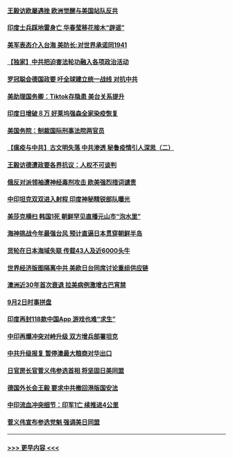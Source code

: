 #### [王毅访欧屡遇挫 欧洲觉醒与美国站队反共](../pages/prog202/a102933095.md?t=09040351) 
#### [印度士兵踩地雷身亡 华春莹移花接木“辟谣”](../pages/prog202/a102932977.md?t=09040351) 
#### [美军表态介入台海 美防长:对世界承诺同1941](../pages/prog202/a102933043.md?t=09040351) 
#### [【独家】中共把迫害法轮功融入各项政治活动](../pages/prog202/a102932998.md?t=09040351) 
#### [罗冠聪会德国政要 吁全球建立统一战线 对抗中共](../pages/prog202/a102933001.md?t=09040351) 
#### [美助理国务卿：Tiktok存隐患 美台关系提升](../pages/prog202/a102932999.md?t=09040351) 
#### [印度日增破８万 好莱坞强森全家染疫恢复](../pages/prog202/a102932978.md?t=09040351) 
#### [美国务院：制裁国际刑事法院两官员](../pages/prog202/a102932971.md?t=09040351) 
#### [【瘟疫与中共】古文明失落 中共渗透 秘鲁疫情引人深思（二）](../pages/prog202/a102932941.md?t=09040351) 
#### [王毅访德遭政要各界抗议：人权不可谈判](../pages/prog202/a102932926.md?t=09040351) 
#### [俄反对派领袖遭神经毒剂攻击 欧美强烈措词谴责](../pages/prog202/a102932836.md?t=09040351) 
#### [中印坦克双双进入射程 印度神秘精锐部队曝光](../pages/prog202/a102932846.md?t=09040351) 
#### [美莎克横扫 韩国1死 朝鲜罕见直播元山市“泡水里”](../pages/prog202/a102932737.md?t=09040351) 
#### [海神挑战今年最强台风 预计直逼日本贯穿朝鲜半岛](../pages/prog202/a102932641.md?t=09040351) 
#### [货轮在日本海域失联 传载43人及近6000头牛](../pages/prog202/a102932595.md?t=09040351) 
#### [世界经济版图隔离中共 美欧日台同席讨论重组供应链](../pages/prog202/a102932367.md?t=09040351) 
#### [澳洲近30年首次衰退 拉美病例激增古巴宵禁](../pages/prog202/a102932150.md?t=09040351) 
#### [9月2日时事拼盘](../pages/prog202/a102932347.md?t=09040351) 
#### [印度再封118款中国App 游戏也难“求生”](../pages/prog202/a102932294.md?t=09040351) 
#### [中印再爆冲突对峙升级 双方增兵部署坦克](../pages/prog202/a102932214.md?t=09040351) 
#### [中共升级报复 暂停澳最大粮商对华出口](../pages/prog202/a102932227.md?t=09040351) 
#### [日官房长官菅义伟参选首相 将坚固日美同盟](../pages/prog202/a102932269.md?t=09040351) 
#### [德国外长会王毅 要求中共撤回港版国安法](../pages/prog202/a102932177.md?t=09040351) 
#### [中印流血冲突细节：印军1亡 续推进4公里](../pages/prog202/a102932226.md?t=09040351) 
#### [菅义伟宣布参选党魁 强调美日同盟](../pages/prog202/a102932164.md?t=09040351) 

----
#### [ >>> 更早内容 <<< ](../indexes/prog202-earlier.md)

